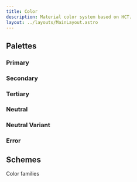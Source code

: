 ```yaml
---
title: Color
description: Material color system based on HCT.
layout: ../layouts/MainLayout.astro
---
```


## Palettes

### Primary

### Secondary

### Tertiary

### Neutral

### Neutral Variant

### Error

## Schemes

Color families
